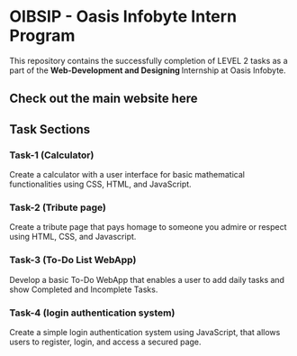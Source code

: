 # OIBSIP - Oasis Infobyte Intern Program

This repository contains the successfully completion of LEVEL 2 tasks as a part of the <b> Web-Development and Designing </b> Internship at Oasis Infobyte.

 ## Check out the main website here


 ## Task Sections

### Task-1 (Calculator)
Create a calculator with a user interface for basic mathematical functionalities using CSS, HTML, and JavaScript. <br>

### Task-2 (Tribute page)
Create a tribute page that pays homage to someone you admire or respect using HTML, CSS, and Javascript. <br>

### Task-3 (To-Do List WebApp)
Develop a basic To-Do WebApp that enables a user to add daily tasks and show Completed and Incomplete Tasks. <br>

### Task-4 (login authentication system)
Create a simple login authentication system using JavaScript, that allows users to register, login, and access a secured page. <br>
